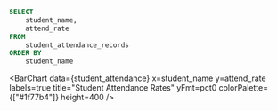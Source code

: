 ```sql 
SELECT
    student_name,
    attend_rate
FROM
    student_attendance_records
ORDER BY
    student_name
```  


<BarChart
    data={student_attendance}
    x=student_name
    y=attend_rate
    labels=true
    title="Student Attendance Rates"
    yFmt=pct0
    colorPalette={["#1f77b4"]}
    height=400
/>
